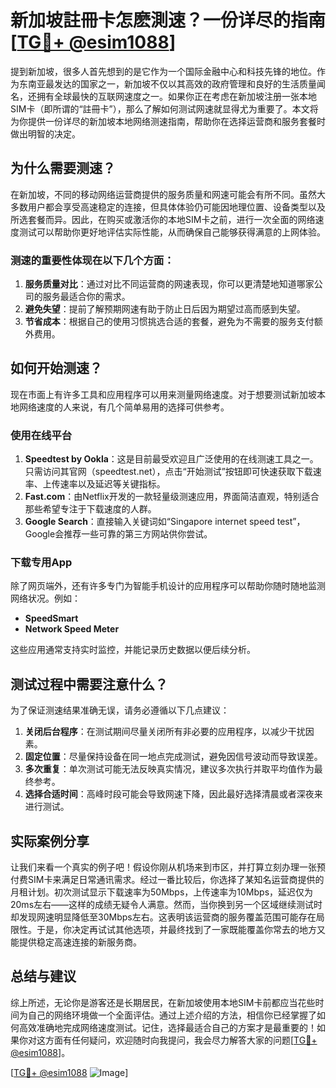 # 新加坡註冊卡怎麽測速？一份详尽的指南[[TG💪+ @esim1088](https://t.me/s/esim1088)]

提到新加坡，很多人首先想到的是它作为一个国际金融中心和科技先锋的地位。作为东南亚最发达的国家之一，新加坡不仅以其高效的政府管理和良好的生活质量闻名，还拥有全球最快的互联网速度之一。如果你正在考虑在新加坡注册一张本地SIM卡（即所谓的“註冊卡”），那么了解如何测试网速就显得尤为重要了。本文将为你提供一份详尽的新加坡本地网络测速指南，帮助你在选择运营商和服务套餐时做出明智的决定。

## 为什么需要测速？

在新加坡，不同的移动网络运营商提供的服务质量和网速可能会有所不同。虽然大多数用户都会享受高速稳定的连接，但具体体验仍可能因地理位置、设备类型以及所选套餐而异。因此，在购买或激活你的本地SIM卡之前，进行一次全面的网络速度测试可以帮助你更好地评估实际性能，从而确保自己能够获得满意的上网体验。

### 测速的重要性体现在以下几个方面：

1. **服务质量对比**：通过对比不同运营商的网速表现，你可以更清楚地知道哪家公司的服务最适合你的需求。
2. **避免失望**：提前了解预期网速有助于防止日后因为期望过高而感到失望。
3. **节省成本**：根据自己的使用习惯挑选合适的套餐，避免为不需要的服务支付额外费用。

## 如何开始测速？

现在市面上有许多工具和应用程序可以用来测量网络速度。对于想要测试新加坡本地网络速度的人来说，有几个简单易用的选择可供参考。

### 使用在线平台

1. **Speedtest by Ookla**：这是目前最受欢迎且广泛使用的在线测速工具之一。只需访问其官网（speedtest.net），点击“开始测试”按钮即可快速获取下载速率、上传速率以及延迟等关键指标。
2. **Fast.com**：由Netflix开发的一款轻量级测速应用，界面简洁直观，特别适合那些希望专注于下载速度的人群。
3. **Google Search**：直接输入关键词如“Singapore internet speed test”，Google会推荐一些可靠的第三方网站供你尝试。

### 下载专用App

除了网页端外，还有许多专门为智能手机设计的应用程序可以帮助你随时随地监测网络状况。例如：
- **SpeedSmart**
- **Network Speed Meter**

这些应用通常支持实时监控，并能记录历史数据以便后续分析。

## 测试过程中需要注意什么？

为了保证测速结果准确无误，请务必遵循以下几点建议：

1. **关闭后台程序**：在测试期间尽量关闭所有非必要的应用程序，以减少干扰因素。
2. **固定位置**：尽量保持设备在同一地点完成测试，避免因信号波动而导致误差。
3. **多次重复**：单次测试可能无法反映真实情况，建议多次执行并取平均值作为最终参考。
4. **选择合适时间**：高峰时段可能会导致网速下降，因此最好选择清晨或者深夜来进行测试。

## 实际案例分享

让我们来看一个真实的例子吧！假设你刚从机场来到市区，并打算立刻办理一张预付费SIM卡来满足日常通讯需求。经过一番比较后，你选择了某知名运营商提供的月租计划。初次测试显示下载速率为50Mbps，上传速率为10Mbps，延迟仅为20ms左右——这样的成绩无疑令人满意。然而，当你换到另一个区域继续测试时却发现网速明显降低至30Mbps左右。这表明该运营商的服务覆盖范围可能存在局限性。于是，你决定再试试其他选项，并最终找到了一家既能覆盖你常去的地方又能提供稳定高速连接的新服务商。

## 总结与建议

综上所述，无论你是游客还是长期居民，在新加坡使用本地SIM卡前都应当花些时间为自己的网络环境做一个全面评估。通过上述介绍的方法，相信你已经掌握了如何高效准确地完成网络速度测试。记住，选择最适合自己的方案才是最重要的！如果你对这方面有任何疑问，欢迎随时向我提问，我会尽力解答大家的问题[[TG💪+ @esim1088](https://t.me/s/esim1088)]。

[[TG💪+ @esim1088](https://t.me/s/esim1088) ![Image](https://i.postimg.cc/4NQfJmqS/Snipaste-2025-05-13-00-14-12.png)]